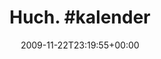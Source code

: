 ---
retweeted: false
source: <a href="http://twitter.com" rel="nofollow">Twitter Web Client</a>
entities:
  hashtags:
  - text: kalender
    indices:
    - '6'
    - '15'
  symbols: []
  user_mentions: []
  urls: []
display_text_range:
- '0'
- '15'
favorite_count: '0'
id_str: '5958862981'
truncated: false
retweet_count: '0'
id: '5958862981'
created_at: Sun Nov 22 23:19:55 +0000 2009
favorited: false
full_text: 'Huch. #kalender'
lang: en
tags:
- kalender
- pesos:twitter
date: '2009-11-22T23:19:55+00:00'
src: https://twitter.com/bascht/status/5958862981
original_url: https://twitter.com/bascht/status/5958862981
type: twitter_tweet
text: 'Huch. #kalender'
title: 'Huch. #kalender'

---